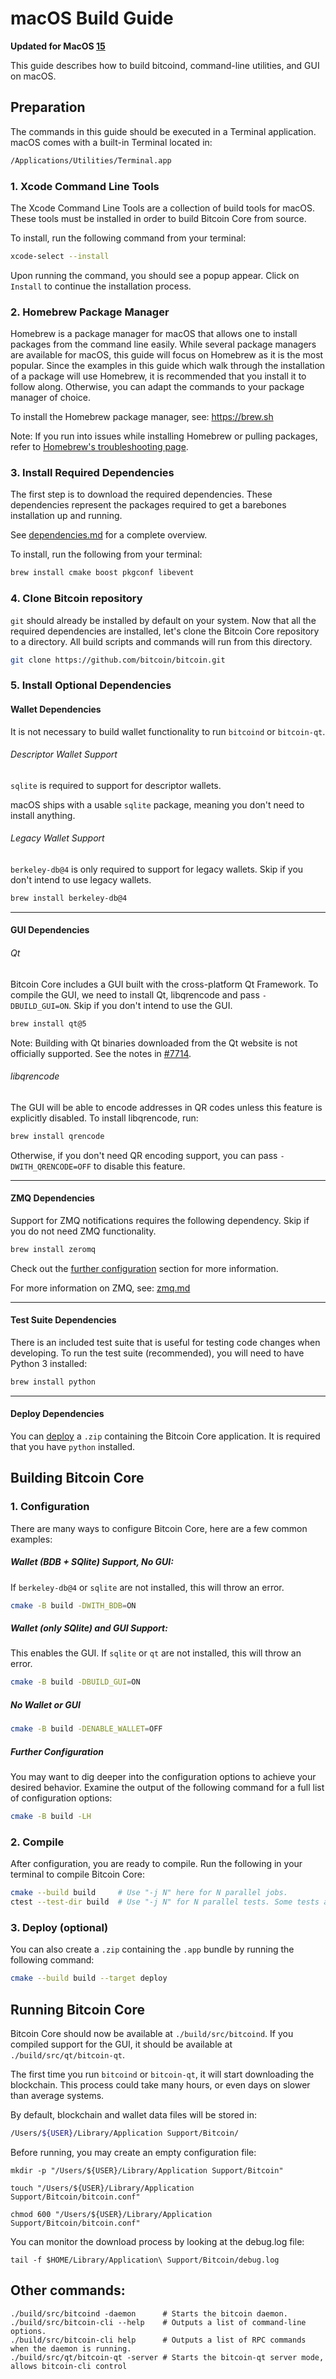 # macOS Build Guide

**Updated for MacOS [15](https://www.apple.com/macos/macos-sequoia/)**

This guide describes how to build bitcoind, command-line utilities, and GUI on macOS.

## Preparation

The commands in this guide should be executed in a Terminal application.
macOS comes with a built-in Terminal located in:

```bash
/Applications/Utilities/Terminal.app
```

### 1. Xcode Command Line Tools

The Xcode Command Line Tools are a collection of build tools for macOS.
These tools must be installed in order to build Bitcoin Core from source.

To install, run the following command from your terminal:

``` bash
xcode-select --install
```

Upon running the command, you should see a popup appear.
Click on `Install` to continue the installation process.

### 2. Homebrew Package Manager

Homebrew is a package manager for macOS that allows one to install packages from the command line easily.
While several package managers are available for macOS, this guide will focus on Homebrew as it is the most popular.
Since the examples in this guide which walk through the installation of a package will use Homebrew, it is recommended that you install it to follow along.
Otherwise, you can adapt the commands to your package manager of choice.

To install the Homebrew package manager, see: https://brew.sh

Note: If you run into issues while installing Homebrew or pulling packages, refer to [Homebrew's troubleshooting page](https://docs.brew.sh/Troubleshooting).

### 3. Install Required Dependencies

The first step is to download the required dependencies.
These dependencies represent the packages required to get a barebones installation up and running.

See [dependencies.md](dependencies.md) for a complete overview.

To install, run the following from your terminal:

``` bash
brew install cmake boost pkgconf libevent
```

### 4. Clone Bitcoin repository

`git` should already be installed by default on your system.
Now that all the required dependencies are installed, let's clone the Bitcoin Core repository to a directory.
All build scripts and commands will run from this directory.

``` bash
git clone https://github.com/bitcoin/bitcoin.git
```

### 5. Install Optional Dependencies

#### Wallet Dependencies

It is not necessary to build wallet functionality to run `bitcoind` or  `bitcoin-qt`.

###### Descriptor Wallet Support

`sqlite` is required to support for descriptor wallets.

macOS ships with a usable `sqlite` package, meaning you don't need to
install anything.

###### Legacy Wallet Support

`berkeley-db@4` is only required to support for legacy wallets.
Skip if you don't intend to use legacy wallets.

``` bash
brew install berkeley-db@4
```
---

#### GUI Dependencies

###### Qt

Bitcoin Core includes a GUI built with the cross-platform Qt Framework. To compile the GUI, we need to install
Qt, libqrencode and pass `-DBUILD_GUI=ON`. Skip if you don't intend to use the GUI.

``` bash
brew install qt@5
```

Note: Building with Qt binaries downloaded from the Qt website is not officially supported.
See the notes in [#7714](https://github.com/bitcoin/bitcoin/issues/7714).

###### libqrencode

The GUI will be able to encode addresses in QR codes unless this feature is explicitly disabled. To install libqrencode, run:

``` bash
brew install qrencode
```

Otherwise, if you don't need QR encoding support, you can pass `-DWITH_QRENCODE=OFF` to disable this feature.

---

#### ZMQ Dependencies

Support for ZMQ notifications requires the following dependency.
Skip if you do not need ZMQ functionality.

``` bash
brew install zeromq
```

Check out the [further configuration](#further-configuration) section for more information.

For more information on ZMQ, see: [zmq.md](zmq.md)

---

#### Test Suite Dependencies

There is an included test suite that is useful for testing code changes when developing.
To run the test suite (recommended), you will need to have Python 3 installed:

``` bash
brew install python
```

---

#### Deploy Dependencies

You can [deploy](#3-deploy-optional) a `.zip` containing the Bitcoin Core application.
It is required that you have `python` installed.

## Building Bitcoin Core

### 1. Configuration

There are many ways to configure Bitcoin Core, here are a few common examples:

##### Wallet (BDB + SQlite) Support, No GUI:

If `berkeley-db@4` or `sqlite` are not installed, this will throw an error.

``` bash
cmake -B build -DWITH_BDB=ON
```

##### Wallet (only SQlite) and GUI Support:

This enables the GUI.
If `sqlite` or `qt` are not installed, this will throw an error.

``` bash
cmake -B build -DBUILD_GUI=ON
```

##### No Wallet or GUI

``` bash
cmake -B build -DENABLE_WALLET=OFF
```

##### Further Configuration

You may want to dig deeper into the configuration options to achieve your desired behavior.
Examine the output of the following command for a full list of configuration options:

``` bash
cmake -B build -LH
```

### 2. Compile

After configuration, you are ready to compile.
Run the following in your terminal to compile Bitcoin Core:

``` bash
cmake --build build     # Use "-j N" here for N parallel jobs.
ctest --test-dir build  # Use "-j N" for N parallel tests. Some tests are disabled if Python 3 is not available.
```

### 3. Deploy (optional)

You can also create a  `.zip` containing the `.app` bundle by running the following command:

``` bash
cmake --build build --target deploy
```

## Running Bitcoin Core

Bitcoin Core should now be available at `./build/src/bitcoind`.
If you compiled support for the GUI, it should be available at `./build/src/qt/bitcoin-qt`.

The first time you run `bitcoind` or `bitcoin-qt`, it will start downloading the blockchain.
This process could take many hours, or even days on slower than average systems.

By default, blockchain and wallet data files will be stored in:

``` bash
/Users/${USER}/Library/Application Support/Bitcoin/
```

Before running, you may create an empty configuration file:

```shell
mkdir -p "/Users/${USER}/Library/Application Support/Bitcoin"

touch "/Users/${USER}/Library/Application Support/Bitcoin/bitcoin.conf"

chmod 600 "/Users/${USER}/Library/Application Support/Bitcoin/bitcoin.conf"
```

You can monitor the download process by looking at the debug.log file:

```shell
tail -f $HOME/Library/Application\ Support/Bitcoin/debug.log
```

## Other commands:

```shell
./build/src/bitcoind -daemon      # Starts the bitcoin daemon.
./build/src/bitcoin-cli --help    # Outputs a list of command-line options.
./build/src/bitcoin-cli help      # Outputs a list of RPC commands when the daemon is running.
./build/src/qt/bitcoin-qt -server # Starts the bitcoin-qt server mode, allows bitcoin-cli control
```
